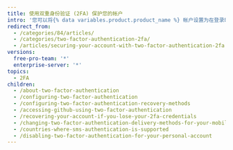 ```yaml
---
title: 使用双重身份验证 (2FA) 保护您的帐户
intro: '您可以将{% data variables.product.product_name %} 帐户设置为在登录时除了密码以外还需要验证码。'
redirect_from:
  - /categories/84/articles/
  - /categories/two-factor-authentication-2fa/
  - /articles/securing-your-account-with-two-factor-authentication-2fa
versions:
  free-pro-team: '*'
  enterprise-server: '*'
topics:
  - 2FA
children:
  - /about-two-factor-authentication
  - /configuring-two-factor-authentication
  - /configuring-two-factor-authentication-recovery-methods
  - /accessing-github-using-two-factor-authentication
  - /recovering-your-account-if-you-lose-your-2fa-credentials
  - /changing-two-factor-authentication-delivery-methods-for-your-mobile-device
  - /countries-where-sms-authentication-is-supported
  - /disabling-two-factor-authentication-for-your-personal-account
---
```


